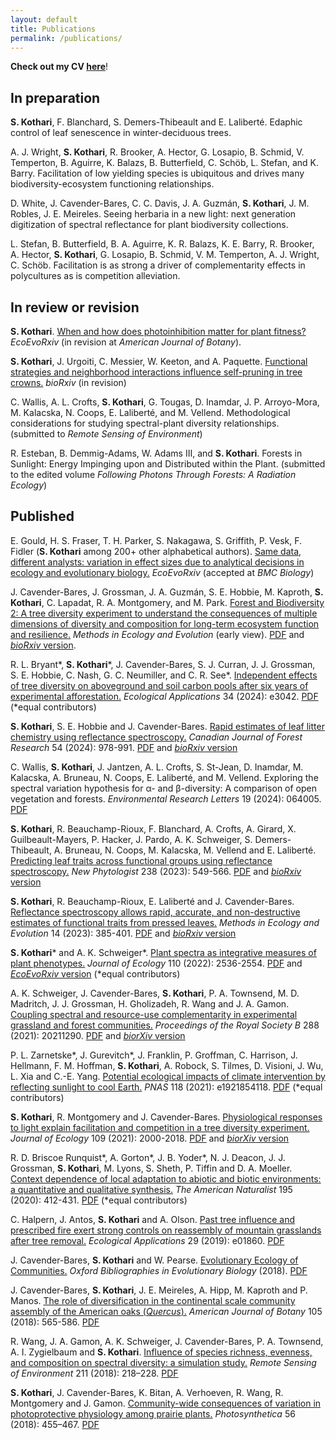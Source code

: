 ```yaml
---
layout: default
title: Publications
permalink: /publications/
---
```


__Check out my CV [here](/Documents/Kothari_CV3_GRAD8101_v3.pdf)__!

## In preparation

__S. Kothari__, F. Blanchard, S. Demers-Thibeault and E. Laliberté. Edaphic control of leaf senescence in winter-deciduous trees.

A. J. Wright, __S. Kothari__, R. Brooker, A. Hector, G. Losapio, B. Schmid, V. Temperton, B. Aguirre, K. Balazs, B. Butterfield, C. Schöb, L. Stefan, and K. Barry. Facilitation of low yielding species is ubiquitous and drives many biodiversity-ecosystem functioning relationships.

D. White, J. Cavender-Bares, C. C. Davis, J. A. Guzmán, __S. Kothari__, J. M. Robles, J. E. Meireles. Seeing herbaria in a new light: next generation digitization of spectral reflectance for plant biodiversity collections.

L. Stefan, B. Butterfield, B. A. Aguirre, K. R. Balazs, K. E. Barry, R. Brooker, A. Hector, __S. Kothari__, G. Losapio, B. Schmid, V. M. Temperton, A. J. Wright, C. Schöb. Facilitation is as strong a driver of complementarity effects in polycultures as is competition alleviation.

## In review or revision

__S. Kothari__. [When and how does photoinhibition matter for plant fitness?](https://ecoevorxiv.org/repository/view/3659/) *EcoEvoRxiv* (in revision at *American Journal of Botany*).

__S. Kothari__, J. Urgoiti, C. Messier, W. Keeton, and A. Paquette. [Functional strategies and neighborhood interactions influence self-pruning in tree crowns.](https://www.biorxiv.org/content/10.1101/2024.10.17.618957v1) *bioRxiv* (in revision)

C. Wallis, A. L. Crofts, __S. Kothari__, G. Tougas, D. Inamdar, J. P. Arroyo-Mora, M. Kalacska, N. Coops, E. Laliberté, and M. Vellend. Methodological considerations for studying spectral-plant diversity relationships. (submitted to *Remote Sensing of Environment*)

R. Esteban, B. Demmig-Adams, W. Adams III, and __S. Kothari__. Forests in Sunlight: Energy Impinging upon and Distributed within the Plant. (submitted to the edited volume *Following Photons Through Forests: A Radiation Ecology*)

## Published

E. Gould, H. S. Fraser, T. H. Parker, S. Nakagawa, S. Griffith, P. Vesk, F. Fidler (__S. Kothari__ among 200+ other alphabetical authors). [Same data, different analysts: variation in effect sizes due to analytical decisions in ecology and evolutionary biology.](https://ecoevorxiv.org/repository/view/6000/) *EcoEvoRxiv* (accepted at *BMC Biology*)

J. Cavender-Bares, J. Grossman, J. A. Guzmán, S. E. Hobbie, M. Kaproth, __S. Kothari__, C. Lapadat, R. A. Montgomery, and M. Park. [Forest and Biodiversity 2: A tree diversity experiment to understand the consequences of multiple dimensions of diversity and composition for long-term ecosystem function and resilience.](https://besjournals.onlinelibrary.wiley.com/doi/10.1111/2041-210X.14435) *Methods in Ecology and Evolution* (early view). [PDF](/Documents/CavenderBaresetal2024MEE.pdf) and [*bioRxiv* version](https://www.biorxiv.org/content/10.1101/2024.03.09.584227v1).

R. L. Bryant\*, __S. Kothari__\*, J. Cavender-Bares, S. J. Curran, J. J. Grossman, S. E. Hobbie, C. Nash, G. C. Neumiller, and C. R. See\*. [Independent effects of tree diversity on aboveground and soil carbon pools after six years of experimental afforestation.](https://esajournals.onlinelibrary.wiley.com/doi/abs/10.1002/eap.3042) *Ecological Applications* 34 (2024): e3042. [PDF](/Documents/Bryantetal2024EcolApps.pdf) (\*equal contributors)

__S. Kothari__, S. E. Hobbie and J. Cavender-Bares. [Rapid estimates of leaf litter chemistry using reflectance spectroscopy.](https://cdnsciencepub.com/doi/abs/10.1139/cjfr-2023-0280) *Canadian Journal of Forest Research* 54 (2024): 978-991. [PDF](/Documents/Kotharietal2024CJFR.pdf) and [*bioRxiv* version](https://www.biorxiv.org/content/10.1101/2023.11.27.568939v1)

C. Wallis, __S. Kothari__, J. Jantzen, A. L. Crofts, S. St-Jean, D. Inamdar, M. Kalacska, A. Bruneau, N. Coops, E. Laliberté, and M. Vellend. Exploring the spectral variation hypothesis for α- and β-diversity: A comparison of open vegetation and forests. *Environmental Research Letters* 19 (2024): 064005. [PDF](/Documents/WallisetalERL2024.pdf)

__S. Kothari__, R. Beauchamp-Rioux, F. Blanchard, A. Crofts, A. Girard, X. Guilbeault-Mayers, P. Hacker, J. Pardo, A. K. Schweiger, S. Demers-Thibeault, A. Bruneau, N. Coops, M. Kalacska, M. Vellend and E. Laliberté. [Predicting leaf traits across functional groups using reflectance spectroscopy.](https://nph.onlinelibrary.wiley.com/doi/10.1111/nph.18713) *New Phytologist* 238 (2023): 549-566. [PDF](/Documents/KotharietalNewPhyt2023.pdf) and [*bioRxiv* version](https://www.biorxiv.org/content/10.1101/2022.07.01.498461)

__S. Kothari__, R. Beauchamp-Rioux, E. Laliberté and J. Cavender-Bares. [Reflectance spectroscopy allows rapid, accurate, and non-destructive estimates of functional traits from pressed leaves.](https://besjournals.onlinelibrary.wiley.com/doi/10.1111/2041-210X.13958) *Methods in Ecology and Evolution* 14 (2023): 385-401. [PDF](/Documents/KotharietalMEE2023.pdf) and [*bioRxiv* version](https://www.biorxiv.org/content/10.1101/2021.04.21.440856)

__S. Kothari__\* and A. K. Schweiger\*. [Plant spectra as integrative measures of plant phenotypes.](https://besjournals.onlinelibrary.wiley.com/doi/10.1111/1365-2745.13972) *Journal of Ecology* 110 (2022): 2536-2554. [PDF](/Documents/KothariSchweigerJEcol2022.pdf) and [*EcoEvoRxiv* version](https://ecoevorxiv.org/bfc5t/)  (\*equal contributors)

A. K. Schweiger, J. Cavender-Bares, __S. Kothari__, P. A. Townsend, M. D. Madritch, J. J. Grossman, H. Gholizadeh, R. Wang and J. A. Gamon. [Coupling spectral and resource-use complementarity in experimental grassland and forest communities.](https://royalsocietypublishing.org/doi/10.1098/rspb.2021.1290) _Proceedings of the Royal Society B_ 288 (2021): 20211290. [PDF](/Documents/SchweigeretalProcB2021.pdf) and [*biorXiv* version](https://www.biorxiv.org/content/10.1101/2020.04.24.060483v2)

P. L. Zarnetske\*, J. Gurevitch\*, J. Franklin, P. Groffman, C. Harrison, J. Hellmann, F. M. Hoffman, __S. Kothari__, A. Robock, S. Tilmes, D. Visioni, J. Wu, L. Xia and C.-E. Yang. [Potential ecological impacts of climate intervention by reflecting sunlight to cool Earth.](https://www.pnas.org/content/118/15/e1921854118) _PNAS_ 118 (2021): e1921854118. [PDF](/Documents/ZarnetskeetalPNAS2021.pdf) (\*equal contributors)

__S. Kothari__, R. Montgomery and J. Cavender-Bares. [Physiological responses to light explain facilitation and competition in a tree diversity experiment.](https://besjournals.onlinelibrary.wiley.com/doi/10.1111/1365-2745.13637) _Journal of Ecology_ 109 (2021): 2000-2018. [PDF](/Documents/KotharietalJEcol2021.pdf) and [*biorXiv* version](https://www.biorxiv.org/content/10.1101/845701v5)

R. D. Briscoe Runquist\*, A. Gorton\*, J. B. Yoder\*, N. J. Deacon, J. J. Grossman, __S. Kothari__, M. Lyons, S. Sheth, P. Tiffin and D. A. Moeller. [Context dependence of local adaptation to abiotic and biotic environments: a quantitative and qualitative synthesis.](https://www.journals.uchicago.edu/doi/pdfplus/10.1086/707322) _The American Naturalist_ 195 (2020): 412-431. [PDF](/Documents/RunquistetalAmNat2020.pdf) (\*equal contributors)

C. Halpern, J. Antos, __S. Kothari__ and A. Olson. [Past tree influence and prescribed fire exert strong controls on reassembly of mountain grasslands after tree removal.](https://esajournals.onlinelibrary.wiley.com/doi/10.1002/eap.1860) _Ecological Applications_ 29 (2019): e01860. [PDF](/Documents/HalpernetalEcoApps2019.pdf)

J. Cavender-Bares, __S. Kothari__ and W. Pearse. [Evolutionary Ecology of Communities.](http://www.oxfordbibliographies.com/view/document/obo-9780199941728/obo-9780199941728-0111.xml) _Oxford Bibliographies in Evolutionary Biology_ (2018). [PDF](/Documents/JCBetalOBEB2018.pdf)

J. Cavender-Bares, __S. Kothari__, J. E. Meireles, A. Hipp, M. Kaproth and P. Manos. [The role of diversification in the continental scale community assembly of the American oaks (_Quercus_).](https://bsapubs.onlinelibrary.wiley.com/doi/full/10.1002/ajb2.1049) _American Journal of Botany_ 105 (2018): 565-586. [PDF](/Documents/JCBetalAJB2018.pdf)

R. Wang, J. A. Gamon, A. K. Schweiger, J. Cavender-Bares, P. A. Townsend, A. I. Zygielbaum and __S. Kothari__. [Influence of species richness, evenness, and composition on spectral diversity: a simulation study.](https://www.sciencedirect.com/science/article/pii/S003442571830155X) _Remote Sensing of Environment_ 211 (2018): 218–228. [PDF](/Documents/WangetalRemSensEnv2018.pdf)

__S. Kothari__, J. Cavender-Bares, K. Bitan, A. Verhoeven, R. Wang, R. Montgomery and J. Gamon. [Community-wide consequences of variation in photoprotective physiology among prairie plants.](https://link.springer.com/article/10.1007/s11099-018-0777-9) _Photosynthetica_ 56 (2018): 455–467. [PDF](/Documents/KotharietalPhotosynthetica2018.pdf)

<!--- __S. Kothari__ [Characterization of a Family of Cubic Dynamical Systems.](https://lib.bsu.edu/beneficencepress/mathexchange/08-01/) _Ball State Undergraduate Mathematics Exchange_ (2011), 8(1): 25–36, 201. [PDF](Documents/KothariBSUME2011.pdf) --->

